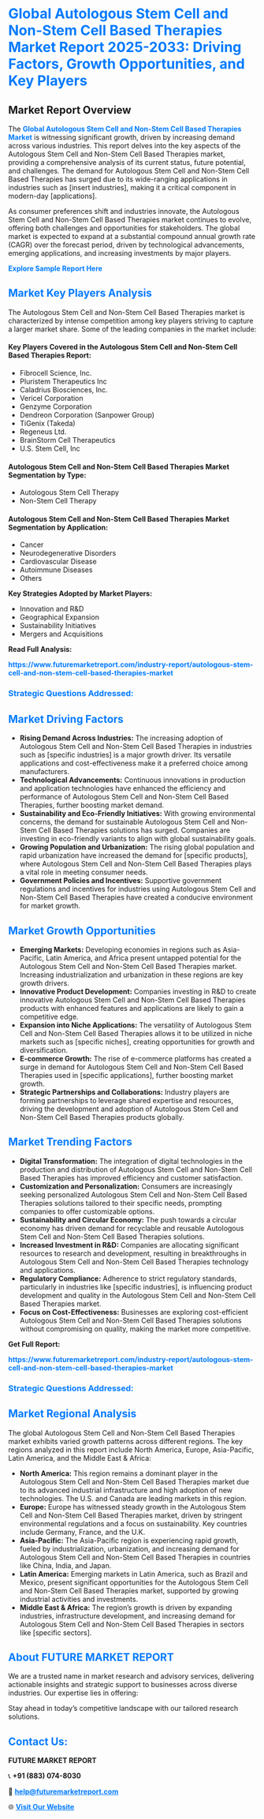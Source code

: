 <h1 style="color: #007BFF;">Global Autologous Stem Cell and Non-Stem Cell Based Therapies Market Report 2025-2033: Driving Factors, Growth Opportunities, and Key Players</h1>

<section id="overview">
<h2>Market Report Overview</h2>
<p>The <a href="https://www.futuremarketreport.com/industry-report/autologous-stem-cell-and-non-stem-cell-based-therapies-market" style="color: #007BFF; text-decoration: none;"><strong>Global Autologous Stem Cell and Non-Stem Cell Based Therapies Market</strong></a> is witnessing significant growth, driven by increasing demand across various industries. This report delves into the key aspects of the Autologous Stem Cell and Non-Stem Cell Based Therapies market, providing a comprehensive analysis of its current status, future potential, and challenges. The demand for Autologous Stem Cell and Non-Stem Cell Based Therapies has surged due to its wide-ranging applications in industries such as [insert industries], making it a critical component in modern-day [applications].</p>
<p>As consumer preferences shift and industries innovate, the Autologous Stem Cell and Non-Stem Cell Based Therapies market continues to evolve, offering both challenges and opportunities for stakeholders. The global market is expected to expand at a substantial compound annual growth rate (CAGR) over the forecast period, driven by technological advancements, emerging applications, and increasing investments by major players.</p>
</section>

<section id="overview">
<p><a href="https://www.futuremarketreport.com/request-sample/reportId=77464" style="color: #007BFF; text-decoration: none;"><strong>Explore Sample Report Here</strong></a></p>
</section>

<section id="key-players">
<h2 style="color: #007BFF;">Market Key Players Analysis</h2>
<p>The Autologous Stem Cell and Non-Stem Cell Based Therapies market is characterized by intense competition among key players striving to capture a larger market share. Some of the leading companies in the market include:</p>
<h4>Key Players Covered in the Autologous Stem Cell and Non-Stem Cell Based Therapies Report:</h4>
<ul><li>Fibrocell Science, Inc.</li><li>Pluristem Therapeutics Inc</li><li>Caladrius Biosciences, Inc.</li><li>Vericel Corporation</li><li>Genzyme Corporation</li><li>Dendreon Corporation (Sanpower Group)</li><li>TiGenix (Takeda)</li><li>Regeneus Ltd.</li><li>BrainStorm Cell Therapeutics</li><li>U.S. Stem Cell, Inc</li></ul>
<h4>Autologous Stem Cell and Non-Stem Cell Based Therapies Market Segmentation by Type:</h4>
<ul><li>Autologous Stem Cell Therapy</li><li>Non-Stem Cell Therapy</li></ul>

<h4>Autologous Stem Cell and Non-Stem Cell Based Therapies Market Segmentation by Application:</h4>
<ul><li>Cancer</li><li>Neurodegenerative Disorders</li><li>Cardiovascular Disease</li><li>Autoimmune Diseases</li><li>Others</li></ul>
<p><strong>Key Strategies Adopted by Market Players:</strong></p>
<ul>
<li>Innovation and R&D</li>
<li>Geographical Expansion</li>
<li>Sustainability Initiatives</li>
<li>Mergers and Acquisitions</li>
</ul>
</section>

<section>
<p><strong>Read Full Analysis: </strong></p><a href="https://www.futuremarketreport.com/industry-report/autologous-stem-cell-and-non-stem-cell-based-therapies-market" style="color: #007BFF; text-decoration: none;"><strong>https://www.futuremarketreport.com/industry-report/autologous-stem-cell-and-non-stem-cell-based-therapies-market</strong></a>
<h3 style="color: #007BFF;">Strategic Questions Addressed:</h3>
</section>

<section id="driving-factors">
<h2 style="color: #007BFF;">Market Driving Factors</h2>
<ul>
<li><strong>Rising Demand Across Industries:</strong> The increasing adoption of Autologous Stem Cell and Non-Stem Cell Based Therapies in industries such as [specific industries] is a major growth driver. Its versatile applications and cost-effectiveness make it a preferred choice among manufacturers.</li>
<li><strong>Technological Advancements:</strong> Continuous innovations in production and application technologies have enhanced the efficiency and performance of Autologous Stem Cell and Non-Stem Cell Based Therapies, further boosting market demand.</li>
<li><strong>Sustainability and Eco-Friendly Initiatives:</strong> With growing environmental concerns, the demand for sustainable Autologous Stem Cell and Non-Stem Cell Based Therapies solutions has surged. Companies are investing in eco-friendly variants to align with global sustainability goals.</li>
<li><strong>Growing Population and Urbanization:</strong> The rising global population and rapid urbanization have increased the demand for [specific products], where Autologous Stem Cell and Non-Stem Cell Based Therapies plays a vital role in meeting consumer needs.</li>
<li><strong>Government Policies and Incentives:</strong> Supportive government regulations and incentives for industries using Autologous Stem Cell and Non-Stem Cell Based Therapies have created a conducive environment for market growth.</li>
</ul>
</section>

<section id="growth-opportunities">
<h2 style="color: #007BFF;">Market Growth Opportunities</h2>
<ul>
<li><strong>Emerging Markets:</strong> Developing economies in regions such as Asia-Pacific, Latin America, and Africa present untapped potential for the Autologous Stem Cell and Non-Stem Cell Based Therapies market. Increasing industrialization and urbanization in these regions are key growth drivers.</li>
<li><strong>Innovative Product Development:</strong> Companies investing in R&D to create innovative Autologous Stem Cell and Non-Stem Cell Based Therapies products with enhanced features and applications are likely to gain a competitive edge.</li>
<li><strong>Expansion into Niche Applications:</strong> The versatility of Autologous Stem Cell and Non-Stem Cell Based Therapies allows it to be utilized in niche markets such as [specific niches], creating opportunities for growth and diversification.</li>
<li><strong>E-commerce Growth:</strong> The rise of e-commerce platforms has created a surge in demand for Autologous Stem Cell and Non-Stem Cell Based Therapies used in [specific applications], further boosting market growth.</li>
<li><strong>Strategic Partnerships and Collaborations:</strong> Industry players are forming partnerships to leverage shared expertise and resources, driving the development and adoption of Autologous Stem Cell and Non-Stem Cell Based Therapies products globally.</li>
</ul>
</section>

<section id="trending-factors">
<h2 style="color: #007BFF;">Market Trending Factors</h2>
<ul>
<li><strong>Digital Transformation:</strong> The integration of digital technologies in the production and distribution of Autologous Stem Cell and Non-Stem Cell Based Therapies has improved efficiency and customer satisfaction.</li>
<li><strong>Customization and Personalization:</strong> Consumers are increasingly seeking personalized Autologous Stem Cell and Non-Stem Cell Based Therapies solutions tailored to their specific needs, prompting companies to offer customizable options.</li>
<li><strong>Sustainability and Circular Economy:</strong> The push towards a circular economy has driven demand for recyclable and reusable Autologous Stem Cell and Non-Stem Cell Based Therapies solutions.</li>
<li><strong>Increased Investment in R&D:</strong> Companies are allocating significant resources to research and development, resulting in breakthroughs in Autologous Stem Cell and Non-Stem Cell Based Therapies technology and applications.</li>
<li><strong>Regulatory Compliance:</strong> Adherence to strict regulatory standards, particularly in industries like [specific industries], is influencing product development and quality in the Autologous Stem Cell and Non-Stem Cell Based Therapies market.</li>
<li><strong>Focus on Cost-Effectiveness:</strong> Businesses are exploring cost-efficient Autologous Stem Cell and Non-Stem Cell Based Therapies solutions without compromising on quality, making the market more competitive.</li>
</ul>
</section>

<section>
<p><strong>Get Full Report: </strong></p><a href="https://www.futuremarketreport.com/industry-report/autologous-stem-cell-and-non-stem-cell-based-therapies-market" style="color: #007BFF; text-decoration: none;"><strong>https://www.futuremarketreport.com/industry-report/autologous-stem-cell-and-non-stem-cell-based-therapies-market</strong></a>
<h3 style="color: #007BFF;">Strategic Questions Addressed:</h3>
</section>


<section id="regional-analysis">
<h2 style="color: #007BFF;">Market Regional Analysis</h2>
<p>The global Autologous Stem Cell and Non-Stem Cell Based Therapies market exhibits varied growth patterns across different regions. The key regions analyzed in this report include North America, Europe, Asia-Pacific, Latin America, and the Middle East & Africa:</p>
<ul>
<li><strong>North America:</strong> This region remains a dominant player in the Autologous Stem Cell and Non-Stem Cell Based Therapies market due to its advanced industrial infrastructure and high adoption of new technologies. The U.S. and Canada are leading markets in this region.</li>
<li><strong>Europe:</strong> Europe has witnessed steady growth in the Autologous Stem Cell and Non-Stem Cell Based Therapies market, driven by stringent environmental regulations and a focus on sustainability. Key countries include Germany, France, and the U.K.</li>
<li><strong>Asia-Pacific:</strong> The Asia-Pacific region is experiencing rapid growth, fueled by industrialization, urbanization, and increasing demand for Autologous Stem Cell and Non-Stem Cell Based Therapies in countries like China, India, and Japan.</li>
<li><strong>Latin America:</strong> Emerging markets in Latin America, such as Brazil and Mexico, present significant opportunities for the Autologous Stem Cell and Non-Stem Cell Based Therapies market, supported by growing industrial activities and investments.</li>
<li><strong>Middle East & Africa:</strong> The region’s growth is driven by expanding industries, infrastructure development, and increasing demand for Autologous Stem Cell and Non-Stem Cell Based Therapies in sectors like [specific sectors].</li>
</ul>
</section>

<footer>
<h2 style="color: #007BFF;">About FUTURE MARKET REPORT</h2>
<p>We are a trusted name in market research and advisory services, delivering actionable insights and strategic support to businesses across diverse industries. Our expertise lies in offering:</p>

<p>Stay ahead in today’s competitive landscape with our tailored research solutions.</p>

<h2 style="color: #007BFF;">Contact Us:</h2>
<p><strong>FUTURE MARKET REPORT</strong></p>
<p>📞 <strong>+91 (883) 074-8030</strong></p>
<p>📧 <strong><a href="mailto:help@futuremarketreport.com" style="color: #007BFF;">help@futuremarketreport.com</a></strong></p>
<p>🌐 <strong><a href="https://www.futuremarketreport.com/" style="color: #007BFF;">Visit Our Website</a></strong></p>
</footer>